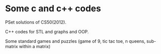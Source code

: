 Some c and c++ codes
======

PSet solutions of CS50(2012).

C++ codes for STL and graphs and OOP.

Some standard games and puzzles (game of 9, tic tac toe, n queens, sub-matrix within a matrix)
